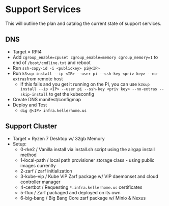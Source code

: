 # Support Services

This will outline the plan and catalog the current state of support services.

## DNS
- Target = RPI4
- Add `cgroup_enable=cpuset cgroup_enable=memory cgroup_memory=1` to end of `/boot/cmdline.txt` and reboot
- Run `ssh-copy-id -i <publickey> pi@<IP>`
- Run `k3sup install --ip <IP> --user pi --ssh-key <priv key> --no-extras`from remote host
    - If this fails and you get it running on the PI, you can use `k3sup install --ip <IP> --user pi --ssh-key <priv key> --no-extras --skip-install` to get the kubeconfig
- Create DNS manifest/configmap
- Deploy and Test
    - `dig @<IP> infra.kellerhome.us`

## Support Cluster
- Target = Ryzen 7 Desktop w/ 32gb Memory
- Setup:
    - 0-rke2 / Vanilla install via install.sh script using the airgap install method
    - 1-local-path / local path provisioner storage class - using public images currently
    - 2-zarf / zarf initialization 
    - 3-kube-vip / Kube VIP Zarf package w/ VIP daemonset and cloud controller manager
    - 4-certbot / Requesting `*.infra.kellerhome.us` certificates
    - 5-flux / Zarf packaged and deployed on its own
    - 6-big-bang / Big Bang Core zarf package w/ Minio & Nexus
